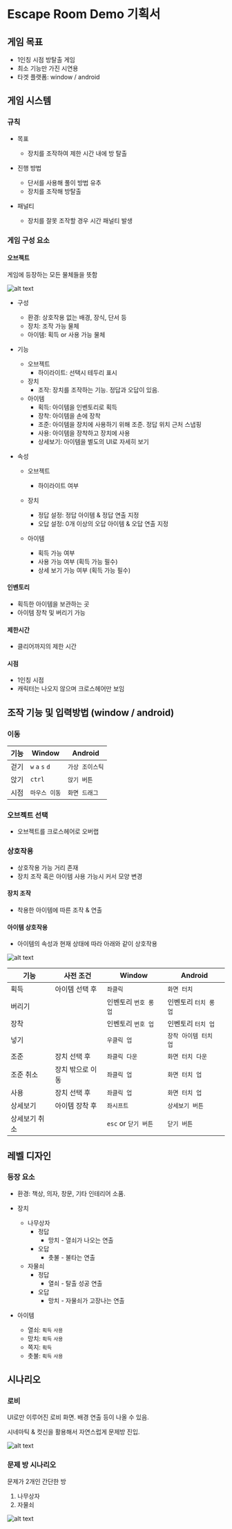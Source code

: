 # Escape Room Demo 기획서
## 게임 목표
- 1인칭 시점 방탈출 게임
- 최소 기능만 가진 시연용
- 타겟 플랫폼: window / android

## 게임 시스템
### 규칙
- 목표
  - 장치를 조작하여 제한 시간 내에 방 탈출

- 진행 방법
  - 단서를 사용해 풀이 방법 유추
  - 장치를 조작해 방탈출

- 패널티
  - 장치를 잘못 조작할 경우 시간 패널티 발생

### 게임 구성 요소
#### 오브젝트
게임에 등장하는 모든 물체들을 뜻함

![alt text](01_Object.png)

- 구성
  - 환경: 상호작용 없는 배경, 장식, 단서 등
  - 장치: 조작 가능 물체
  - 아이템: 획득 or 사용 가능 물체

- 기능
  - 오브젝트
    - 하이라이트: 선택시 테두리 표시
  - 장치
    - 조작: 장치를 조작하는 기능. 정답과 오답이 있음.
  - 아이템
    - 획득: 아이템을 인벤토리로 획득
    - 장착: 아이템을 손에 장착
    - 조준: 아이템을 장치에 사용하기 위해 조준. 정답 위치 근처 스냅핑
    - 사용: 아이템을 장착하고 장치에 사용
    - 상세보기: 아이템을 별도의 UI로 자세히 보기

- 속성
  - 오브젝트
    - 하이라이트 여부

  - 장치
    - 정답 설정: 정답 아이템 & 정답 연출 지정
    - 오답 설정: 0개 이상의 오답 아이템 & 오답 연출 지정

  - 아이템
    - 획득 가능 여부
    - 사용 가능 여부 (획득 가능 필수)
    - 상세 보기 가능 여부 (획득 가능 필수)

#### 인벤토리
- 획득한 아이템을 보관하는 곳
- 아이템 장착 및 버리기 가능

#### 제한시간
- 클리어까지의 제한 시간

#### 시점
- 1인칭 시점
- 캐릭터는 나오지 않으며 크로스헤어만 보임
  
## 조작 기능 및 입력방법 (window / android)
### 이동

| 기능 | Window          | Android      |
|------|--------------- |--------------|
| 걷기 | `w` `a` `s` `d` | `가상 조이스틱` |
| 앉기 | `ctrl`          | `앉기 버튼`   |
| 시점 | `마우스 이동`     | `화면 드래그` |

### 오브젝트 선택
- 오브젝트를 크로스헤어로 오버랩

### 상호작용
- 상호작용 가능 거리 존재
- 장치 조작 혹은 아이템 사용 가능시 커서 모양 변경

#### 장치 조작
- 착용한 아이템에 따른 조작 & 연출

#### 아이템 상호작용
- 아이템의 속성과 현재 상태에 따라 아래와 같이 상호작용

![alt text](image-1.png)

| 기능         | 사전 조건        | Window                   | Android             |
|--------------|----------------|--------------------------|---------------------|
| 획득         | 아이템 선택 후    | `좌클릭`                  | `화면 터치`          |
| 버리기       |                 | 인벤토리 `번호 롱 업`       | 인벤토리 `터치 롱 업` |
| 장착         |                 | 인벤토리 `번호 업`         | 인벤토리 `터치 업`    |
| 넣기         |                 | `우클릭 업`               | `장착 아이템 터치 업`  |
| 조준         | 장치 선택 후     | `좌클릭 다운`              | `화면 터치 다운`      |
| 조준 취소    | 장치 밖으로 이동   | `좌클릭 업`               | `화면 터치 업`        |
| 사용         | 장치 선택 후      | `좌클릭 업`               | `화면 터치 업`        |
| 상세보기     | 아이템 장착 후     | `좌시프트`                | `상세보기 버튼`       |
| 상세보기 취소 |                  | `esc` or `닫기 버튼`      | `닫기 버튼`          |
 
## 레벨 디자인
### 등장 요소
- 환경: 책상, 의자, 창문, 기타 인테리어 소품.
- 장치
  - 나무상자
    - 정답
      - 망치 - 열쇠가 나오는 연출
    - 오답
      - 촛불 - 불타는 연출
  - 자물쇠
    - 정답
      - 열쇠 - 탈출 성공 연출
    - 오답
      - 망치 - 자물쇠가 고장나는 연출
  
- 아이템
  - 열쇠: `획득` `사용`
  - 망치: `획득` `사용`
  - 쪽지: `획득`
  - 촛불: `획득` `사용`

## 시나리오
### 로비
UI로만 이루어진 로비 화면. 배경 연출 등이 나올 수 있음.

시네마틱 & 컷신을 활용해서 자연스럽게 문제방 진입.

![alt text](image-3.png)

### 문제 방 시나리오

문제가 2개인 간단한 방

1. 나무상자
2. 자물쇠

![alt text](image-2.png)